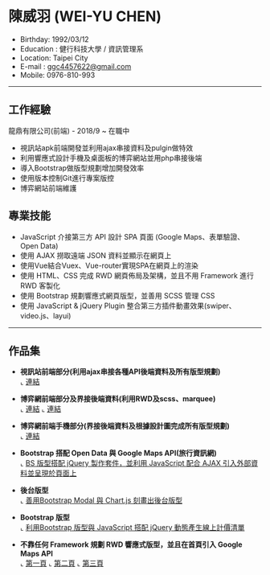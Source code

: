 # 陳威羽 (WEI-YU CHEN)
- Birthday: 1992/03/12
- Education : 健行科技大學 / 資訊管理系
- Location: Taipei City
- E-mail : ggc4457622@gmail.com
- Mobile: 0976-810-993
<hr>

## 工作經驗
龍鼎有限公司(前端) - 2018/9 ~ 在職中
- 視訊站apk前端開發並利用ajax串接資料及pulgin做特效
- 利用響應式設計手機及桌面板的博弈網站並用php串接後端
- 導入Bootstrap做版型規劃增加開發效率
- 使用版本控制Git進行專案版控
- 博弈網站前端維護

## 專業技能
- JavaScript 介接第三方 API 設計 SPA 頁面 (Google Maps、表單驗證、Open Data)
- 使用 AJAX 撈取遠端 JSON 資料並顯示在網頁上
- 使用Vue結合Vuex、Vue-router實現SPA在網頁上的渲染
- 使用 HTML、CSS 完成 RWD 網頁佈局及架構，並且不用 Framework 進行 RWD 客製化
- 使用 Bootstrap 規劃響應式網頁版型，並善用 SCSS 管理 CSS
- 使用 JavaScript & jQuery Plugin 整合第三方插件動畫效果(swiper、video.js、layui)
<hr>

## 作品集
- <b>視訊站前端部分(利用ajax串接各種API後端資料及所有版型規劃)</b><br>
   ⌞ <a href="http://125.227.152.72:8081/video_front/index.html" target="_blank">連結</a>
   
- <b>博弈網前端部分及界接後端資料(利用RWD及scss、marquee)</b><br>
   ⌞ <a href="https://www.xmt518.com/?desktop=1" target="_blank">連結</a>
   ⌞ <a href="https://www.xmt518.com/?mob=1" target="_blank">連結</a>
   
- <b>博弈網前端手機部分(界接後端資料及根據設計圖完成所有版型規劃)</b><br>
   ⌞ <a href="https://www.jfw188.com/?mob=1" target="_blank">連結</a>

- <b>Bootstrap 搭配 Open Data 與 Google Maps API(旅行資訊網)</b><br>
  ⌞ <a href="https://wei4457622.github.io/bootstrap-api/" target="_blank">BS 版型搭配 jQuery 製作套件，並利用 JavaScript 配合 AJAX 引入外部資料並呈現於頁面上</a>

- <b>後台版型</b><br>
  ⌞ <a href="https://wei4457622.github.io/ordersystem/index.html" target="_blank">善用Bootstrap Modal 與 Chart.js 刻畫出後台版型</a>

- <b>Bootstrap 版型</b><br>
  ⌞ <a href="https://wei4457622.github.io/source1/" target="_blank">利用Bootstrap 版型與 JavaScript 搭配 jQuery 動態產生線上計價清單</a>

- <b>不靠任何 Framework 規劃 RWD 響應式版型，並且在首頁引入 Google Maps API</b><br>
  ⌞ <a href="https://wei4457622.github.io/RWD/" target="_blank">第一頁</a>
  ⌞ <a href="https://wei4457622.github.io/RWD/order.html" target="_blank">第二頁</a>
  ⌞ <a href="https://wei4457622.github.io/RWD/login.html" target="_blank">第三頁</a>












